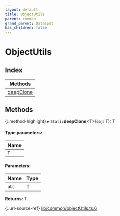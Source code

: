 ```yaml
---
layout: default
title: ObjectUtils
parent: common
grand_parent: Dataspot
has_children: false
---
```


# ObjectUtils

## Index

| Methods |
|-----------|
| [deepClone](#deepclone) |

## Methods

{:.method-highlight}
▸ `Static`**deepClone**\<T>(`obj`: T): T

#### Type parameters:

Name |
------ |
`T` |

#### Parameters:

Name | Type |
------ | ------ |
`obj` | T |

**Returns:** T

{:.url-source-ref}
[lib/common/objectUtils.ts:6](https://github.com/ascentcore/dataspot/blob/f1c4a34/lib/common/objectUtils.ts#L6)
